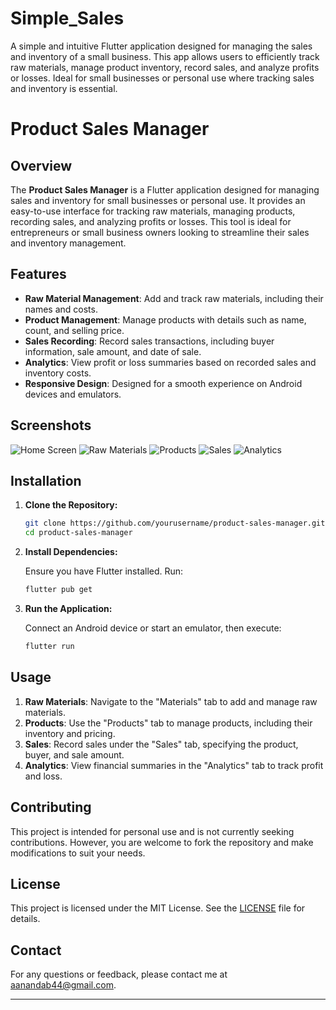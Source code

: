 # Simple_Sales
A simple and intuitive Flutter application designed for managing the sales and inventory of a small business. This app allows users to efficiently track raw materials, manage product inventory, record sales, and analyze profits or losses. Ideal for small businesses or personal use where tracking sales and inventory is essential.





# Product Sales Manager

## Overview

The **Product Sales Manager** is a Flutter application designed for managing sales and inventory for small businesses or personal use. It provides an easy-to-use interface for tracking raw materials, managing products, recording sales, and analyzing profits or losses. This tool is ideal for entrepreneurs or small business owners looking to streamline their sales and inventory management.

## Features

- **Raw Material Management**: Add and track raw materials, including their names and costs.
- **Product Management**: Manage products with details such as name, count, and selling price.
- **Sales Recording**: Record sales transactions, including buyer information, sale amount, and date of sale.
- **Analytics**: View profit or loss summaries based on recorded sales and inventory costs.
- **Responsive Design**: Designed for a smooth experience on Android devices and emulators.

## Screenshots

![Home Screen](assets/screenshots/home_screen.png)
![Raw Materials](assets/screenshots/raw_materials.png)
![Products](assets/screenshots/products.png)
![Sales](assets/screenshots/sales.png)
![Analytics](assets/screenshots/analytics.png)

## Installation

1. **Clone the Repository:**

   ```bash
   git clone https://github.com/yourusername/product-sales-manager.git
   cd product-sales-manager
   ```

2. **Install Dependencies:**

   Ensure you have Flutter installed. Run:

   ```bash
   flutter pub get
   ```

3. **Run the Application:**

   Connect an Android device or start an emulator, then execute:

   ```bash
   flutter run
   ```

## Usage

1. **Raw Materials**: Navigate to the "Materials" tab to add and manage raw materials.
2. **Products**: Use the "Products" tab to manage products, including their inventory and pricing.
3. **Sales**: Record sales under the "Sales" tab, specifying the product, buyer, and sale amount.
4. **Analytics**: View financial summaries in the "Analytics" tab to track profit and loss.

## Contributing

This project is intended for personal use and is not currently seeking contributions. However, you are welcome to fork the repository and make modifications to suit your needs.

## License

This project is licensed under the MIT License. See the [LICENSE](LICENSE) file for details.

## Contact

For any questions or feedback, please contact me at [aanandab44@gmail.com](mailto:aanandab44@gmail.com).

---

